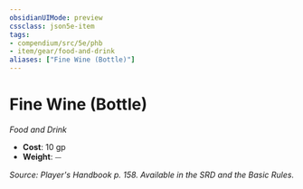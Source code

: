 ```yaml
---
obsidianUIMode: preview
cssclass: json5e-item
tags:
- compendium/src/5e/phb
- item/gear/food-and-drink
aliases: ["Fine Wine (Bottle)"]
---
```

# Fine Wine (Bottle)
*Food and Drink*  

- **Cost**: 10 gp
- **Weight**: ⏤

*Source: Player's Handbook p. 158. Available in the SRD and the Basic Rules.*